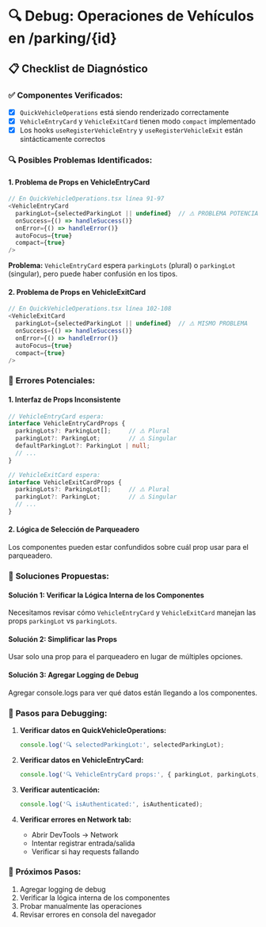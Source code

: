 # 🔍 Debug: Operaciones de Vehículos en /parking/{id}

## 📋 Checklist de Diagnóstico

### ✅ **Componentes Verificados:**
- [x] `QuickVehicleOperations` está siendo renderizado correctamente
- [x] `VehicleEntryCard` y `VehicleExitCard` tienen modo `compact` implementado
- [x] Los hooks `useRegisterVehicleEntry` y `useRegisterVehicleExit` están sintácticamente correctos

### 🔍 **Posibles Problemas Identificados:**

#### 1. **Problema de Props en VehicleEntryCard**
```typescript
// En QuickVehicleOperations.tsx línea 91-97
<VehicleEntryCard
  parkingLot={selectedParkingLot || undefined}  // ⚠️ PROBLEMA POTENCIAL
  onSuccess={() => handleSuccess()}
  onError={() => handleError()}
  autoFocus={true}
  compact={true}
/>
```

**Problema:** `VehicleEntryCard` espera `parkingLots` (plural) o `parkingLot` (singular), pero puede haber confusión en los tipos.

#### 2. **Problema de Props en VehicleExitCard**
```typescript
// En QuickVehicleOperations.tsx línea 102-108
<VehicleExitCard
  parkingLot={selectedParkingLot || undefined}  // ⚠️ MISMO PROBLEMA
  onSuccess={() => handleSuccess()}
  onError={() => handleError()}
  autoFocus={true}
  compact={true}
/>
```

### 🚨 **Errores Potenciales:**

#### 1. **Interfaz de Props Inconsistente**
```typescript
// VehicleEntryCard espera:
interface VehicleEntryCardProps {
  parkingLots?: ParkingLot[];     // ⚠️ Plural
  parkingLot?: ParkingLot;        // ⚠️ Singular
  defaultParkingLot?: ParkingLot | null;
  // ...
}

// VehicleExitCard espera:
interface VehicleExitCardProps {
  parkingLots?: ParkingLot[];     // ⚠️ Plural
  parkingLot?: ParkingLot;        // ⚠️ Singular
  // ...
}
```

#### 2. **Lógica de Selección de Parqueadero**
Los componentes pueden estar confundidos sobre cuál prop usar para el parqueadero.

### 🔧 **Soluciones Propuestas:**

#### Solución 1: Verificar la Lógica Interna de los Componentes
Necesitamos revisar cómo `VehicleEntryCard` y `VehicleExitCard` manejan las props `parkingLot` vs `parkingLots`.

#### Solución 2: Simplificar las Props
Usar solo una prop para el parqueadero en lugar de múltiples opciones.

#### Solución 3: Agregar Logging de Debug
Agregar console.logs para ver qué datos están llegando a los componentes.

### 🧪 **Pasos para Debugging:**

1. **Verificar datos en QuickVehicleOperations:**
   ```typescript
   console.log('🔍 selectedParkingLot:', selectedParkingLot);
   ```

2. **Verificar datos en VehicleEntryCard:**
   ```typescript
   console.log('🔍 VehicleEntryCard props:', { parkingLot, parkingLots, compact });
   ```

3. **Verificar autenticación:**
   ```typescript
   console.log('🔍 isAuthenticated:', isAuthenticated);
   ```

4. **Verificar errores en Network tab:**
   - Abrir DevTools → Network
   - Intentar registrar entrada/salida
   - Verificar si hay requests fallando

### 🎯 **Próximos Pasos:**
1. Agregar logging de debug
2. Verificar la lógica interna de los componentes
3. Probar manualmente las operaciones
4. Revisar errores en consola del navegador
